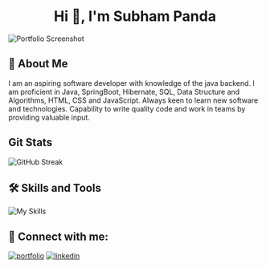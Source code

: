
<h1 align="center">Hi 👋, I'm Subham Panda</h1>



![Portfolio Screenshot](https://user-images.githubusercontent.com/107462794/196322680-ca1ab328-e097-4e46-bbdd-a2bf35134833.png)


## 🚀 About Me
I am an aspiring software developer with knowledge of the java backend. I am proficient in Java, SpringBoot, Hibernate, SQL, Data Structure and Algorithms, HTML, CSS and JavaScript. Always keen to learn new software and technologies. Capability to write quality code and work in teams by providing valuable input.


## Git Stats


![GitHub Streak](https://streak-stats.demolab.com/?user=subhampanda7&theme=tokyonight)
## 🛠 Skills and Tools
![My Skills](https://skillicons.dev/icons?i=java,spring,hibernate,mysql,html,css,bootstrap,js,idea,vscode,aws,netlify,git,github)


## 🔗 Connect with me:
[![portfolio](https://img.shields.io/badge/my_portfolio-000?style=for-the-badge&logo=ko-fi&logoColor=white)](https://subhampanda7.github.io/)
[![linkedin](https://img.shields.io/badge/linkedin-0A66C2?style=for-the-badge&logo=linkedin&logoColor=white)](https://www.linkedin.com/in/subhampanda7/)


